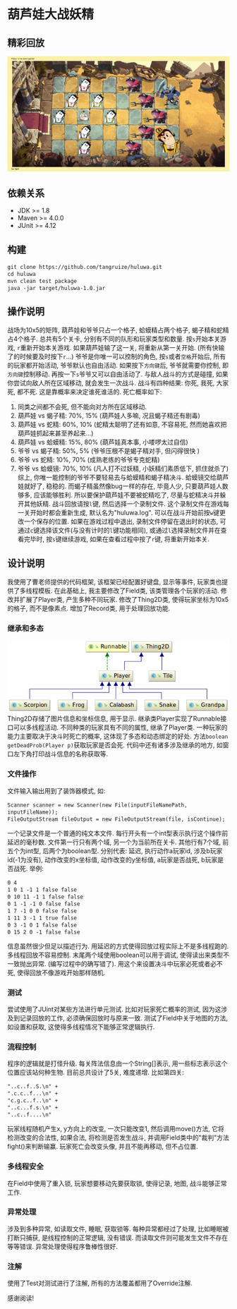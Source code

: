 # 葫芦娃大战妖精

## 精彩回放
![Screenshots GIF](img/playback.gif)

## 依赖关系
- JDK >= 1.8
- Maven >= 4.0.0
- JUnit >= 4.12

## 构建
```
git clone https://github.com/tangruize/huluwa.git
cd huluwa
mvn clean test package
java -jar target/huluwa-1.0.jar
```

## 操作说明
战场为10x5的矩阵, 葫芦娃和爷爷只占一个格子, 蛤蟆精占两个格子, 蝎子精和蛇精占4个格子.
总共有5个关卡, 分别有不同的队形和玩家类型和数量.
按`s`开始本关游戏, `r`重新开始本关游戏. 如果葫芦娃输了这一关, 将重新从第一关开始. (所有快输了的时候要及时按下`r`...)
爷爷是你唯一可以控制的角色, 按`s`或者`空格`开始后, 所有的玩家都开始活动, 爷爷默认也自由活动. 如果按下`方向键`后, 爷爷就需要你控制, 即`方向键`控制移动. 再按一下`s`爷爷又可以自由活动了.
与敌人战斗的方式是碰撞, 如果你尝试向敌人所在区域移动, 就会发生一次战斗. 战斗有四种结果: 你死, 我死, 大家死, 都不死. 这是靠概率来决定谁死谁活的. 死亡概率如下:
1. 同类之间都不会死, 但不能向对方所在区域移动.
2. 葫芦娃 vs 蝎子精: 70%, 15% (葫芦娃人多嘛, 况且蝎子精还有剧毒)
3. 葫芦娃 vs 蛇精: 60%, 10% (蛇精太聪明了还有如意, 不容易死, 然而她喜欢把葫芦娃抓起来甚至养起来...)
4. 葫芦娃 vs 蛤蟆精: 15%, 80% (葫芦娃真本事, 小喽啰太过自信)
5. 爷爷 vs 蝎子精: 50%, 5% (爷爷压根不是蝎子精对手, 但闪得很快 )
6. 爷爷 vs 蛇精: 10%, 70% (成熟老练的爷爷专克蛇精)
7. 爷爷 vs 蛤蟆镜: 70%, 10% (凡人打不过妖精, 小妖精们素质低下, 抓住就杀了)
综上, 你唯一能控制的爷爷不要轻易去与蛤蟆精和蝎子精决斗. 蛤蟆镜交给葫芦娃就好了, 稳稳的. 而蝎子精虽然像bug一样的存在, 毕竟人少, 只要葫芦娃人数够多, 应该能够胜利. 所以要保护葫芦娃不要被蛇精吃了, 尽量与蛇精决斗并躲开其他妖精.
战斗回放请按`l`键, 然后选择一个录制文件. 这个录制文件在游戏每一关开始时都会重新生成, 默认名为"huluwa.log". 可以在战斗开始前按`w`键更改一个保存的位置.
如果在游戏过程中退出, 录制文件停留在退出时的状态, 可通过`c`键选择该文件(与没有计时的`l`键功能相同), 或通过`l`选择录制文件并在查看完毕时, 按`s`键继续游戏, 如果在查看过程中按了`r`键, 将重新开始本关.

## 设计说明
我使用了曹老师提供的代码框架, 该框架已经配置好键盘, 显示等事件, 玩家类也提供了多线程模板. 在此基础上, 我主要修改了Field类, 该类管理各个玩家的活动. 修改并扩展了Player类, 产生多种不同玩家. 修改了Thing2D类, 使得玩家坐标为10x5的格子, 而不是像素点. 增加了Record类, 用于处理回放功能.
### 继承和多态
![UML Diagram](img/Thing2D.png)
Thing2D存储了图片信息和坐标信息, 用于显示. 
继承类Player实现了Runnable接口可以多线程活动.
不同种类的玩家具有不同的属性, 继承了Player类.
一种玩家的能力主要取决于决斗时死亡的概率, 这体现了多态和动态绑定的好处. 方法`boolean getDeadProb(Player p)`获取玩家是否会死.
代码中还有诸多涉及继承的地方, 如窗口左下角打印战斗信息的名称获取等.
### 文件操作
文件输入输出用到了装饰器模式, 如: 
```
Scanner scanner = new Scanner(new File(inputFileNamePath, inputFileName));
FileOutputStream fileOutput = new FileOutputStream(file, isContinue);
```
一个记录文件是一个普通的纯文本文件.
每行开头有一个int型表示执行这个操作前延迟的毫秒数.
文件第一行只有两个域, 另一个为当前所在关卡.
其他行有7个域, 前五个为int型, 后两个为boolean型. 分别代表: 延迟, 执行动作a玩家id, 涉及b玩家id(-1为没有), 动作改变的x坐标值, 动作改变的y坐标值, a玩家是否战死, b玩家是否战死. 举例:
```
0 4
1 0 1 -1 1 false false
0 10 11 -1 1 false false
0 1 -1 -1 0 false false
1 7 -1 0 0 false false
1 11 3 -1 1 true false
0 3 -1 0 1 false false
0 15 2 0 -1 false false
```
信息虽然很少但足以描述行为. 用延迟的方式使得回放过程实际上不是多线程跑的. 多线程回放不容易控制. 末尾两个域使用boolean可以用于调试, 使得读出来类型不一致抛出异常. (编写过程中的确写错了). 用这个来设置决斗中玩家必死或者必不死, 使得回放不像游戏开始那样随机.
### 测试
尝试使用了JUint对某些方法进行单元测试. 比如对玩家死亡概率的测试, 因为这涉及到记录回放的工作, 必须确保回放时与原来一致.
测试了Field中关于地图的方法, 如设置和获取, 这使得多线程情况下能够正常逻辑执行.
### 流程控制
程序的逻辑就是打怪升级. 每关阵法信息由一个String[]表示, 用一些标志表示这个位置应该站何种生物. 目前总共设计了5关, 难度递增. 比如第四关:
```
"..c..f..S.\n" +
".c.c..f...\n" +
"c.g.c..f..\n" +
"..c...f.s.\n" +
"..c..f....\n"
```
玩家线程随机产生x, y方向上的改变, 一次只能改变1, 然后调用move()方法, 它将检测改变的合法性, 如果合法, 将检测是否发生战斗, 并调用Field类中的"裁判"方法fight()来判断输赢. 玩家死亡会改变头像, 并且不能再移动, 但不占位置.
### 多线程安全
在Field中使用了重入锁, 玩家想要移动先要获取锁, 使得记录, 地图, 战斗能够正常工作.
### 异常处理
涉及到多种异常, 如读取文件, 睡眠, 获取锁等. 每种异常都经过了处理, 比如睡眠被打断只捕获, 是线程控制的正常逻辑, 没有错误. 而读取文件则可能发生文件不存在等等错误. 异常处理使得程序鲁棒性很好.
### 注解
使用了Test对测试进行了注解, 所有的方法覆盖都用了Override注解.

感谢阅读!
